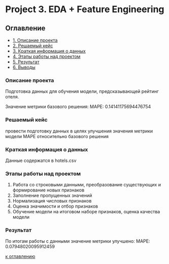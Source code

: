 # Project 3. EDA + Feature Engineering

## Оглавление

* [1. Описание проекта](https://github.com/KAru8/code/tree/main/study_DS_SF/EDA_project_3/README.md#Описание-проекта)
* [2. Решаемый кейс](https://github.com/KAru8/code/tree/main/study_DS_SF/EDA_project_3/README.md#Решаемый-кейс)
* [3. Краткая информация о данных](https://github.com/KAru8/code/tree/main/study_DS_SFEDA_project_3/README.md#Краткая-информация-о-данных)
* [4. Этапы работы над проектом](https://github.com/KAru8/code/tree/main/study_DS_SF/EDA_project_3/README.md#Этапы-работы-над-проектом)
* [5. Результат](https://github.com/KAru8/code/tree/main/study_DS_SF/EDA_project_3/README.md#Результат)
* [6. Выводы](https://github.com/KAru8/code/tree/main/study_DS_SF/EDA_project_3/README.md#Выводы)

### Описание проекта

Подготовка данных для обучения модели, предсказывающей рейтинг отеля.

Значение метрики базового решения:
MAPE: 0.14141175694476754

### Решаемый кейс

провести подготовку данных в целях улучшения значения метрики модели MAPE относительно базового решения


### Краткая информация о данных

Данные содержатся в hotels.csv


### Этапы работы над проектом
1. Работа со строковыми данными, преобразование существующих и формирование новых признаков
2. Заполнение пропущенных значений
3. Нормализация числовых признаков
4. Оценка значимости и отбор признаков
5. Обучение модели на итоговом наборе признаков, оценка качества модели


### Результат

По итогам работы с данными значение метрики улучшено:
MAPE: 0.07948020095912459

[к оглавлению](https://github.com/KAru8/code/tree/main/study_DS_SF/EDA_project_3/README.md#Оглавление)